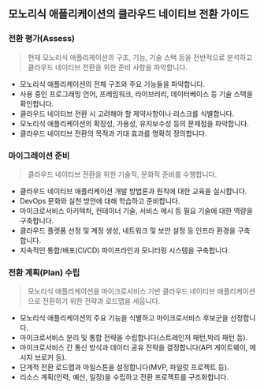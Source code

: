 ## 모노리식 애플리케이션의 클라우드 네이티브 전환 가이드

### 전환 평가(Assess)

> 현재 모노리식 애플리케이션의 구조, 기능, 기술 스택 등을 전반적으로 분석하고 클라우드 네이티브 전환을 위한 준비 사항을 파악합니다.

- 모노리식 애플리케이션의 전체 구조와 주요 기능들을 파악합니다.
- 사용 중인 프로그래밍 언어, 프레임워크, 라이브러리, 데이터베이스 등 기술 스택을 확인합니다.
- 클라우드 네이티브 전환 시 고려해야 할 제약사항이나 리스크를 식별합니다.
- 모노리식 애플리케이션의 확장성, 가용성, 유지보수성 등의 문제점을 파악합니다.
- 클라우드 네이티브 전환의 목적과 기대 효과를 명확히 정의합니다.

### 마이그레이션 준비

> 클라우드 네이티브 전환을 위한 기술적, 문화적 준비를 수행합니다.

- 클라우드 네이티브 애플리케이션 개발 방법론과 원칙에 대한 교육을 실시합니다.
- DevOps 문화와 실천 방안에 대해 학습하고 준비합니다.
- 마이크로서비스 아키텍처, 컨테이너 기술, 서비스 메시 등 필요 기술에 대한 역량을 구축합니다.
- 클라우드 플랫폼 선정 및 계정 생성, 네트워크 및 보안 설정 등 인프라 환경을 구축합니다.
- 지속적인 통합/배포(CI/CD) 파이프라인과 모니터링 시스템을 구축합니다.

### 전환 계획(Plan) 수립

> 모노리식 애플리케이션을 마이크로서비스 기반 클라우드 네이티브 애플리케이션으로 전환하기 위한 전략과 로드맵을 세웁니다.

- 모노리식 애플리케이션의 주요 기능을 식별하고 마이크로서비스 후보군을 선정합니다.
- 마이크로서비스 분리 및 통합 전략을 수립합니다(스트레인저 패턴,박리 패턴 등).
- 마이크로서비스 간 통신 방식과 데이터 공유 전략을 결정합니다(API 게이트웨이, 메시지 브로커 등).
- 단계적 전환 로드맵과 마일스톤을 설정합니다(MVP, 파일럿 프로젝트 등).
- 리소스 계획(인력, 예산, 일정)을 수립하고 전환 프로젝트를 구조화합니다.